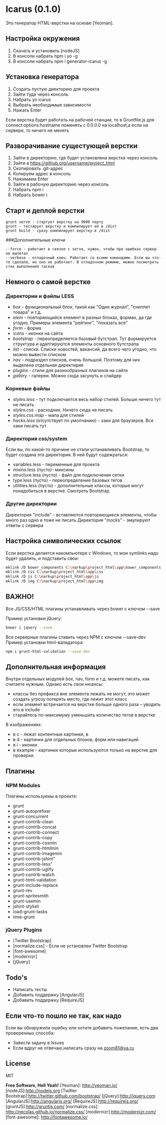 Icarus (0.1.0)
================

Это генератор HTML-верстки на основе [Yeoman].

## Настройка окружения
1. Скачать и установить [nodeJS]
2. В консоли набрать npm i yo -g
3.  В консоли набрать npm i generator-icarus -g

## Установка генератора
1. Создать пустую диекторию для проекта
2. Зайти туда через консоль
3. Набрать  yo icarus
4. Выбрать необходимые зависимости
5. Нажать Enter


Если верстка будет работать на рабочей станции, то в Gruntfile.js
для connect:options:hostname поменять с 0.0.0.0 на localhost,а если на сервере, то ничего не менять

## Разворачивание сущестующей верстки

1. Зайти в директорию, где будет установлена верстка через консоль
2. Зайти в https://github.org/username/project_html
3. Скопировать .git-адрес
4. Копируем адрес в консоль
5. Нажимаем Enter
6. Зайти в рабочую директорию через консоль
7. Набрать npm i
8. Набрать bower i

## Старт и деплой  верстки

    grunt serve - стартует верстку на 9000 порту
    grunt - тестирует верстку и компилирует её в /dist
    grunt build - сразу компилирует верстку в /dist

###Дополнительные ключи

    --force - работает в связке с serve, нужен, чтобы при ошибках сервер не вылетал
    --verbose - отладочный ключ. Работает со всеми командами. Если вы что-то сделали, но оно не работает. В отладочном режиме, можно посмотреть стек выполнения тасков


## Немного о самой верстке

### Директории и файлы LESS
* *box* - функциональный блок, такой как "Один журнал", "сниппет товара" и т.д.  
* *elem* - повторяющийся элемент в разных блоках, формах, да где угодно. Примеры элемента "рейтинг", "показать все"  
* *form* - форма  
* *icons* - иконки на сайта  
* *bootstrap* - переопределяется базовый бутстрап. Тут формируется структура и адаптируются элементы основного бутстрапа  
* *list* - списки. Списки новостей, вакансий, да всего чего угодно, что можно вывести списком  
* *nav* - подраздел списков, очень большой. Поэтому для них выделена отдельная директирия  
* *plugins* - стили для разнообразных плагинов на сайте
* *gallery* - галереи. Можно сюда засунуть и слайдер


### Корневые файлы
* *styles.less* - тут подключается весь набор стилей. Больше ничего тут не писать
* *styles.css* - расходник. Ничего сюда не писать
* *styles.css.map* - мапа для стилей
* *hacks.less* (отсутствует по умолчанию) - хаки для браузеров. Все хаки писать тут.

### Директория css/system

Если вы, по какой-то причине не стали устанавливать Bootstrap, то будет создана эта директория. В ней будут содежраться:

* variables.less - переменные для проекта
* mixins.less (пусто)- миксины
* structure.less (пусто) - файл для подключения сетки
* type.less (пусто) - переопределение базовых тегов
* utilities.less (пусто) - дополнительные классы, которые могут понадобиться в верстке. Смотреть Bootstrap.

### Другие директории
Директория "include" - вставляются повторяющиеся элементы, чтобы много раз одно и тоже не писать
Директория "mocks" - эмулируют ответы с сервера

## Настройка символических ссылок

Если верстка делается накомпьютере с Windows, то мои symlinks надо будет удалить, и подставить свои:
```sh
mklink /D bower_components C:\markup\project_html\app\bower_components
mklink /D css C:\markup\project_html\app\css
mklink /D js C:\markup\project_html\app\js
mklink /D img C:\markup\project_html\app\img
```

## ВАЖНО!
Все JS/CSS/HTML плагины устанавливать через bower с ключом --save

Пример установки jQuery:
```sh
bower i jquery --save
```
Все серверные плагины ставить через NPM с ключом --save-dev
Пример установки html-валидатора:
```sh
npm i grunt-html-validation --save-dev
```
## Дополнительная информация

Внутри отдельных модулей box, nav, form и т.д. можете писать, как считаете нужным.
Однако есть свои нюансы:

* классы без префикса вне элемента лежать не могут, это может создать угрозу потерять место, где лежит этот класс
* если элемент встречается на верстке больше одного раза – уводить его в include
* старайтесь по-максимуму уменьшить количество тегов в верстке

В изображениях:
* в c - лежат контентные картинки, в
* в d - картинки для отдельных блоков, форм или навигаций.
* в i - иконки
* в example - картинки которые используются только на верстке для проверки.

## Плагины

### NPM Modules
Плагины используемы в проекте:
* grunt
* grunt-autoprefixer
* grunt-concurrent
* grunt-contrib-clean
* grunt-contrib-concat
* grunt-contrib-connect
* grunt-contrib-copy
* grunt-contrib-cssmin
* grunt-contrib-htmlmin
* grunt-contrib-imagemin
* grunt-contrib-jshint"
* grunt-contrib-less"
* grunt-contrib-uglify
* grunt-contrib-watch
* grunt-html-validation
* grunt-include-replace
* grunt-rev
* grunt-spritesmith
* grunt-usemin
* jshint-stylish
* load-grunt-tasks
* time-grunt

### jQuery Plugins
* [Twitter Bootstrap]
* [normalize.css] - Если не установлен Twitter Bootstrap
* [font-awesome]
* [modernizr]
* [jQuery]

## Todo's

 * Написать тесты
 * Добавить поддержку [AngularJS]
 * Добавить поддержку  [RequireJS]

## Если что-то пошло не так, как надо
Если вы обнаружили ошибку или хотите  добавить пожелание, есть два проверенных способа:

* Завести задачу в Issues
* Если вдруг не отвечаю,написать сразу на zoom81@ya.ru


License
----

MIT


**Free Software, Hell Yeah!**
[Yeoman]: http://yeoman.io/
[nodeJS]:http://nodejs.org
[Twitter Bootstrap]:http://twitter.github.com/bootstrap/
[jQuery]:http://jquery.com
[AngularJS]:http://angularjs.org/
[RequireJS]:http://requirejs.org/
[gruntJS]:http://gruntjs.com/
[normalize.css]: http://necolas.github.io/normalize.css/
[modernizr]:http://modernizr.com/
[font-awesome]: http://fontawesome.io/

